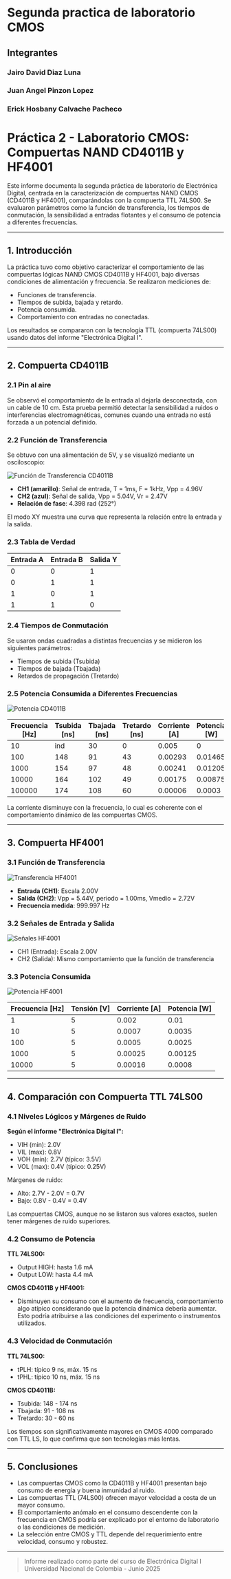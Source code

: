 # Segunda practica de laboratorio CMOS

## Integrantes

### Jairo David Diaz Luna

### Juan Angel Pinzon Lopez

### Erick Hosbany Calvache Pacheco
# Práctica 2 - Laboratorio CMOS: Compuertas NAND CD4011B y HF4001

Este informe documenta la segunda práctica de laboratorio de Electrónica Digital, centrada en la caracterización de compuertas NAND CMOS (CD4011B y HF4001), comparándolas con la compuerta TTL 74LS00. Se evaluaron parámetros como la función de transferencia, los tiempos de conmutación, la sensibilidad a entradas flotantes y el consumo de potencia a diferentes frecuencias.

---

## 1. Introducción

La práctica tuvo como objetivo caracterizar el comportamiento de las compuertas lógicas NAND CMOS CD4011B y HF4001, bajo diversas condiciones de alimentación y frecuencia. Se realizaron mediciones de:
- Funciones de transferencia.
- Tiempos de subida, bajada y retardo.
- Potencia consumida.
- Comportamiento con entradas no conectadas.

Los resultados se compararon con la tecnología TTL (compuerta 74LS00) usando datos del informe "Electrónica Digital I".

---

## 2. Compuerta CD4011B

### 2.1 Pin al aire
Se observó el comportamiento de la entrada al dejarla desconectada, con un cable de 10 cm. Esta prueba permitió detectar la sensibilidad a ruidos o interferencias electromagnéticas, comunes cuando una entrada no está forzada a un potencial definido.

### 2.2 Función de Transferencia
Se obtuvo con una alimentación de 5V, y se visualizó mediante un osciloscopio:

![Función de Transferencia CD4011B](imagenes/transferencia_cd4011b.png)

- **CH1 (amarillo)**: Señal de entrada, T = 1ms, F = 1kHz, Vpp = 4.96V
- **CH2 (azul)**: Señal de salida, Vpp = 5.04V, Vr = 2.47V
- **Relación de fase**: 4.398 rad (252°)

El modo XY muestra una curva que representa la relación entre la entrada y la salida.

### 2.3 Tabla de Verdad

| Entrada A | Entrada B | Salida Y |
|-----------|-----------|-----------|
| 0         | 0         | 1         |
| 0         | 1         | 1         |
| 1         | 0         | 1         |
| 1         | 1         | 0         |

### 2.4 Tiempos de Conmutación
Se usaron ondas cuadradas a distintas frecuencias y se midieron los siguientes parámetros:
- Tiempos de subida (Tsubida)
- Tiempos de bajada (Tbajada)
- Retardos de propagación (Tretardo)

### 2.5 Potencia Consumida a Diferentes Frecuencias

![Potencia CD4011B](imagenes/potencia_cd4011b.png)

| Frecuencia [Hz] | Tsubida [ns] | Tbajada [ns] | Tretardo [ns] | Corriente [A] | Potencia [W] |
|-----------------|---------------|---------------|----------------|----------------|----------------|
| 10              | ind           | 30            | 0              | 0.005          | 0              |
| 100             | 148           | 91            | 43             | 0.00293        | 0.01465        |
| 1000            | 154           | 97            | 48             | 0.00241        | 0.01205        |
| 10000           | 164           | 102           | 49             | 0.00175        | 0.00875        |
| 100000          | 174           | 108           | 60             | 0.00006        | 0.0003         |

La corriente disminuye con la frecuencia, lo cual es coherente con el comportamiento dinámico de las compuertas CMOS.

---

## 3. Compuerta HF4001

### 3.1 Función de Transferencia

![Transferencia HF4001](imagenes/transferencia_hf4001.png)

- **Entrada (CH1)**: Escala 2.00V
- **Salida (CH2)**: Vpp = 5.44V, periodo = 1.00ms, Vmedio = 2.72V
- **Frecuencia medida**: 999.997 Hz

### 3.2 Señales de Entrada y Salida

![Señales HF4001](imagenes/señales_hf4001.png)

- CH1 (Entrada): Escala 2.00V
- CH2 (Salida): Mismo comportamiento que la función de transferencia

### 3.3 Potencia Consumida

![Potencia HF4001](imagenes/potencia_hf4001.png)

| Frecuencia [Hz] | Tensión [V] | Corriente [A] | Potencia [W] |
|-----------------|-------------|----------------|----------------|
| 1               | 5           | 0.002          | 0.01           |
| 10              | 5           | 0.0007         | 0.0035         |
| 100             | 5           | 0.0005         | 0.0025         |
| 1000            | 5           | 0.00025        | 0.00125        |
| 10000           | 5           | 0.00016        | 0.0008         |

---

## 4. Comparación con Compuerta TTL 74LS00

### 4.1 Niveles Lógicos y Márgenes de Ruido
**Según el informe "Electrónica Digital I":**

- VIH (min): 2.0V
- VIL (max): 0.8V
- VOH (min): 2.7V (típico: 3.5V)
- VOL (max): 0.4V (típico: 0.25V)

Márgenes de ruido:
- Alto: 2.7V - 2.0V = 0.7V
- Bajo: 0.8V - 0.4V = 0.4V

Las compuertas CMOS, aunque no se listaron sus valores exactos, suelen tener márgenes de ruido superiores.

### 4.2 Consumo de Potencia
**TTL 74LS00:**
- Output HIGH: hasta 1.6 mA
- Output LOW: hasta 4.4 mA

**CMOS CD4011B y HF4001:**
- Disminuyen su consumo con el aumento de frecuencia, comportamiento algo atípico considerando que la potencia dinámica debería aumentar. Esto podría atribuirse a las condiciones del experimento o instrumentos utilizados.

### 4.3 Velocidad de Conmutación
**TTL 74LS00:**
- tPLH: típico 9 ns, máx. 15 ns
- tPHL: típico 10 ns, máx. 15 ns

**CMOS CD4011B:**
- Tsubida: 148 - 174 ns
- Tbajada: 91 - 108 ns
- Tretardo: 30 - 60 ns

Los tiempos son significativamente mayores en CMOS 4000 comparado con TTL LS, lo que confirma que son tecnologías más lentas.

---

## 5. Conclusiones

- Las compuertas CMOS como la CD4011B y HF4001 presentan bajo consumo de energía y buena inmunidad al ruido.
- Las compuertas TTL (74LS00) ofrecen mayor velocidad a costa de un mayor consumo.
- El comportamiento anómalo en el consumo descendente con la frecuencia en CMOS podría ser explicado por el entorno de laboratorio o las condiciones de medición.
- La selección entre CMOS y TTL depende del requerimiento entre velocidad, consumo y robustez.

---

> Informe realizado como parte del curso de Electrónica Digital I  
> Universidad Nacional de Colombia - Junio 2025
